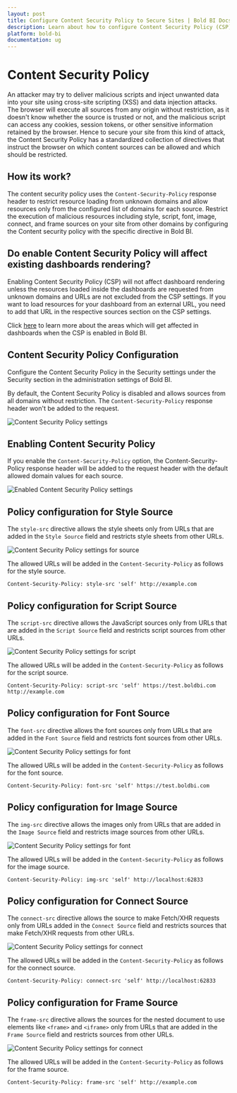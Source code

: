 ```yaml
---
layout: post
title: Configure Content Security Policy to Secure Sites | Bold BI Docs
description: Learn about how to configure Content Security Policy (CSP) settings to secure sites in the Bold BI embedded application.
platform: bold-bi
documentation: ug
---
```


# Content Security Policy

An attacker may try to deliver malicious scripts and inject unwanted data into your site using cross-site scripting (XSS) and data injection attacks. The browser will execute all sources from any origin without restriction, as it doesn't know whether the source is trusted or not, and the malicious script can access any cookies, session tokens, or other sensitive information retained by the browser. Hence to secure your site from this kind of attack, the Content Security Policy has a standardized collection of directives that instruct the browser on which content sources can be allowed and which should be restricted.

## How its work?

The content security policy uses the `Content-Security-Policy` response header to restrict resource loading from unknown domains and allow resources only from the configured list of domains for each source. Restrict the execution of malicious resources including style, script, font, image, connect, and frame sources on your site from other domains by configuring the Content security policy with the specific directive in Bold BI.

## Do enable Content Security Policy will affect existing dashboards rendering?

Enabling Content Security Policy (CSP) will not affect dashboard rendering unless the resources loaded inside the dashboards are requested from unknown domains and URLs are not excluded from the CSP settings. If you want to load resources for your dashboard from an external URL, you need to add that URL in the respective sources section on the CSP settings.

Click [here](/faq/how-will-the-dashboard-get-affected-while-csp-enabled/) to learn more about the areas which will get affected in dashboards when the CSP is enabled in Bold BI.

## Content Security Policy Configuration

Configure the Content Security Policy in the Security settings under the Security section in the administration settings of Bold BI.

By default, the Content Security Policy is disabled and allows sources from all domains without restriction. The `Content-Security-Policy` response header won't be added to the request.

![Content Security Policy settings](/static/assets/security-configuration/images/csp-settings.png#width=55%)

## Enabling Content Security Policy

If you enable the `Content-Security-Policy` option, the Content-Security-Policy response header will be added to the request header with the default allowed domain values for each source.

![Enabled Content Security Policy settings](/static/assets/security-configuration/images/enable-csp.png#width=55%)

## Policy configuration for Style Source

The `style-src` directive allows the style sheets only from URLs that are added in the `Style Source` field and restricts style sheets from other URLs.

![Content Security Policy settings for source](/static/assets/security-configuration/images/csp-source.png)

The allowed URLs will be added in the `Content-Security-Policy` as follows for the style source.

`Content-Security-Policy: style-src 'self' http://example.com`


## Policy configuration for Script Source

The `script-src` directive allows the JavaScript sources only from URLs that are added in the `Script Source` field and restricts script sources from other URLs.

![Content Security Policy settings for script](/static/assets/security-configuration/images/csp-script.png)

The allowed URLs will be added in the `Content-Security-Policy` as follows for the script source.

`Content-Security-Policy: script-src 'self' https://test.boldbi.com http://example.com`


## Policy configuration for Font Source

The `font-src` directive allows the font sources only from URLs that are added in the `Font Source` field and restricts font sources from other URLs.

![Content Security Policy settings for font](/static/assets/security-configuration/images/csp-font.png)

The allowed URLs will be added in the `Content-Security-Policy` as follows for the font source.

`Content-Security-Policy: font-src 'self' https://test.boldbi.com`


## Policy configuration for Image Source

The `img-src` directive allows the images only from URLs that are added in the `Image Source` field and restricts image sources from other URLs.

![Content Security Policy settings for font](/static/assets/security-configuration/images/csp-image.png)

The allowed URLs will be added in the `Content-Security-Policy` as follows for the image source.

`Content-Security-Policy: img-src 'self' http://localhost:62833`


## Policy configuration for Connect Source

The `connect-src` directive allows the source to make Fetch/XHR requests only from URLs added in the `Connect Source` field and restricts sources that make Fetch/XHR requests from other URLs.

![Content Security Policy settings for connect](/static/assets/security-configuration/images/csp-connect.png)

The allowed URLs will be added in the `Content-Security-Policy` as follows for the connect source.

`Content-Security-Policy: connect-src 'self' http://localhost:62833`


## Policy configuration for Frame Source

The `frame-src` directive allows the sources for the nested document to use elements like `<frame>` and `<iframe>` only from URLs that are added in the `Frame Source` field and restricts sources from other URLs.

![Content Security Policy settings for connect](/static/assets/security-configuration/images/csp-frame.png)

The allowed URLs will be added in the `Content-Security-Policy` as follows for the frame source.

`Content-Security-Policy: frame-src 'self' http://example.com`